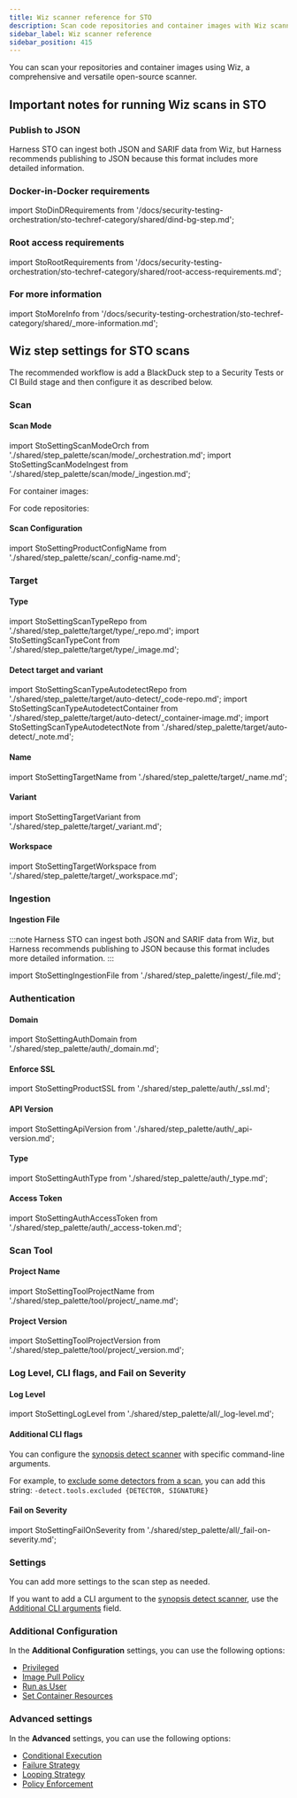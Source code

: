 ```yaml
---
title: Wiz scanner reference for STO
description: Scan code repositories and container images with Wiz scanner.
sidebar_label: Wiz scanner reference
sidebar_position: 415
---
```



You can scan your repositories and container images using Wiz, a comprehensive and versatile open-source scanner. 

## Important notes for running Wiz scans in STO

### Publish to JSON

Harness STO can ingest both JSON and SARIF data from Wiz, but Harness recommends publishing to JSON because this format includes more detailed information. 


### Docker-in-Docker requirements

import StoDinDRequirements from '/docs/security-testing-orchestration/sto-techref-category/shared/dind-bg-step.md';

<StoDinDRequirements />


### Root access requirements 

import StoRootRequirements from '/docs/security-testing-orchestration/sto-techref-category/shared/root-access-requirements.md';

<StoRootRequirements />


### For more information

import StoMoreInfo from '/docs/security-testing-orchestration/sto-techref-category/shared/_more-information.md';

<StoMoreInfo />


## Wiz step settings for STO scans

The recommended workflow is add a BlackDuck step to a Security Tests or CI Build stage and then configure it as described below.


### Scan

#### Scan Mode

import StoSettingScanModeOrch from './shared/step_palette/scan/mode/_orchestration.md';
import StoSettingScanModeIngest from './shared/step_palette/scan/mode/_ingestion.md';

For container images: 
<StoSettingScanModeOrch /> 
<StoSettingScanModeIngest />

For code repositories:
<StoSettingScanModeIngest />


<a name="scan-config"></a>

#### Scan Configuration

import StoSettingProductConfigName from './shared/step_palette/scan/_config-name.md';

<StoSettingProductConfigName />

### Target


#### Type

import StoSettingScanTypeRepo     from './shared/step_palette/target/type/_repo.md';
import StoSettingScanTypeCont from './shared/step_palette/target/type/_image.md';

<StoSettingScanTypeRepo />
<StoSettingScanTypeCont />


#### Detect target and variant 

import StoSettingScanTypeAutodetectRepo from './shared/step_palette/target/auto-detect/_code-repo.md';
import StoSettingScanTypeAutodetectContainer from './shared/step_palette/target/auto-detect/_container-image.md';
import StoSettingScanTypeAutodetectNote from './shared/step_palette/target/auto-detect/_note.md';

<StoSettingScanTypeAutodetectRepo/>
<StoSettingScanTypeAutodetectContainer/>
<StoSettingScanTypeAutodetectNote/>


#### Name 

import StoSettingTargetName from './shared/step_palette/target/_name.md';

<StoSettingTargetName />


#### Variant

import StoSettingTargetVariant from './shared/step_palette/target/_variant.md';

<StoSettingTargetVariant  />


#### Workspace

import StoSettingTargetWorkspace from './shared/step_palette/target/_workspace.md';

<StoSettingTargetWorkspace  />


### Ingestion


#### Ingestion File


:::note
Harness STO can ingest both JSON and SARIF data from Wiz, but Harness recommends publishing to JSON because this format includes more detailed information. 
:::

import StoSettingIngestionFile from './shared/step_palette/ingest/_file.md';

<StoSettingIngestionFile  />

### Authentication

#### Domain

import StoSettingAuthDomain from './shared/step_palette/auth/_domain.md';

<StoSettingAuthDomain />


#### Enforce SSL

import StoSettingProductSSL from './shared/step_palette/auth/_ssl.md';

<StoSettingProductSSL />


#### API Version

import StoSettingApiVersion from './shared/step_palette/auth/_api-version.md';

<StoSettingApiVersion />


#### Type

import StoSettingAuthType from './shared/step_palette/auth/_type.md';

<StoSettingAuthType />


<!-- 

#### Access ID (_orchestration_)

import StoSettingAuthAccessID from './shared/step_palette/auth/_access-id.md';

<StoSettingAuthAccessID />

-->


#### Access Token

import StoSettingAuthAccessToken from './shared/step_palette/auth/_access-token.md';

<StoSettingAuthAccessToken />



### Scan Tool

#### Project Name

import StoSettingToolProjectName from './shared/step_palette/tool/project/_name.md';

<StoSettingToolProjectName />

#### Project Version

import StoSettingToolProjectVersion from './shared/step_palette/tool/project/_version.md';

<StoSettingToolProjectVersion />


### Log Level, CLI flags, and Fail on Severity


#### Log Level

import StoSettingLogLevel from './shared/step_palette/all/_log-level.md';

<StoSettingLogLevel />

#### Additional CLI flags

You can configure the [synopsis detect scanner](https://blackducksoftware.github.io/synopsys-detect) with specific command-line arguments. 

For example, to [exclude some detectors from a scan](https://community.synopsys.com/s/article/Allow-only-certain-Detect-tools-to-take-effect), you can add this string: `-detect.tools.excluded {DETECTOR, SIGNATURE}`


#### Fail on Severity

import StoSettingFailOnSeverity from './shared/step_palette/all/_fail-on-severity.md';

<StoSettingFailOnSeverity />

### Settings

You can add more settings to the scan step as needed. 

If you want to add a CLI argument to the [synopsis detect scanner](https://blackducksoftware.github.io/synopsys-detect), use the [Additional CLI arguments](#additional-cli-flags) field.

### Additional Configuration

In the **Additional Configuration** settings, you can use the following options:

* [Privileged](/docs/continuous-integration/use-ci/manage-dependencies/background-step-settings#privileged)
* [Image Pull Policy](/docs/continuous-integration/use-ci/manage-dependencies/background-step-settings#image-pull-policy)
* [Run as User](/docs/continuous-integration/use-ci/manage-dependencies/background-step-settings#run-as-user)
* [Set Container Resources](/docs/continuous-integration/use-ci/manage-dependencies/background-step-settings#set-container-resources)


### Advanced settings

In the **Advanced** settings, you can use the following options:

* [Conditional Execution](/docs/platform/pipelines/step-skip-condition-settings)
* [Failure Strategy](/docs/platform/pipelines/failure-handling/define-a-failure-strategy-on-stages-and-steps)
* [Looping Strategy](/docs/platform/pipelines/looping-strategies/looping-strategies-matrix-repeat-and-parallelism)
* [Policy Enforcement](/docs/platform/governance/policy-as-code/harness-governance-overview)



<!-- STO-7187 remove legacy configs for scanners with step palettes

## Security step settings for Wiz scans in STO (legacy)

:::note
You can set up Wiz scans using a Security step, but this is a legacy functionality. Harness recommends that you use a [Wiz step](#black-duck-hub-step-settings-for-sto-scans) instead.
:::

#### Target and variant

import StoLegacyTargetAndVariant  from './shared/legacy/_sto-ref-legacy-target-and-variant.md';

<StoLegacyTargetAndVariant />

#### Wiz scan settings

* `product_name` = `blackduckhub`
* `product_config_name` = `default`
* [`scan_type`](/docs/security-testing-orchestration/sto-techref-category/security-step-settings-reference#scanner-categories) : `repository` or `container`
* [`policy_type`](/docs/security-testing-orchestration/sto-techref-category/security-step-settings-reference#data-ingestion-methods) : `orchestratedScan` , `ingestionOnly`, or `dataLoad`
* When [`policy_type`](/docs/security-testing-orchestration/sto-techref-category/security-step-settings-reference#data-ingestion-methods) is set to `orchestratedScan`:
	+ `product_domain`
	+ `product_auth_type` : `usernamePassword` | `apiKey`
	+ `product_access_id`: API username
	+ `product_access_token` API password or API key
	+ `product_api_version`
	+ `product_project_name`
	+ `product_project_version`
* `fail_on_severity` - See [Fail on Severity](#fail-on-severity).


#### Container image scan settings

import StoLegacyContainer from './shared/legacy/_sto-ref-legacy-container.md';

<StoLegacyContainer />


import StoLegacyRepo from './shared/legacy/_sto-ref-legacy-repo.md';

<StoLegacyRepo />

#### Ingestion file

import StoLegacyIngest from './shared/legacy/_sto-ref-legacy-ingest.md';

<StoLegacyIngest />

-->